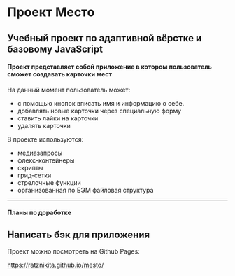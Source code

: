 #  Проект Место
Учебный проект по адаптивной вёрстке и базовому JavaScript
---------
#### Проект представляет собой приложение в котором пользователь сможет создавать карточки мест

На данный момент пользователь может:
* с помощью кнопок вписать имя и информацию о себе.
* добавлять новые карточки через специальную форму
* ставить лайки на карточки
* удалять карточки 

В проекте используются:
* медиазапросы
* флекс-контейнеры 
* скрипты
* грид-сетки
* стрелочные функции
* организованная по БЭМ файловая структура

---------------------------
#### Планы по доработке

Написать бэк для приложения
---------------------------
Проект можно посмотреть на Github Pages:

https://ratznikita.github.io/mesto/